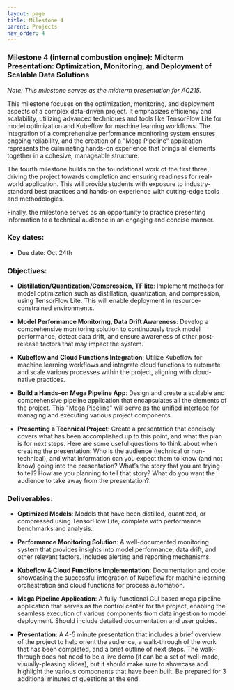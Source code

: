 ```yaml
---
layout: page
title: Milestone 4
parent: Projects
nav_order: 4
---
```

### Milestone 4 (internal combustion engine): Midterm Presentation:  Optimization, Monitoring, and Deployment of Scalable Data Solutions

*Note: This milestone serves as the midterm presentation for AC215.*



This milestone focuses on the optimization, monitoring, and deployment aspects of a complex data-driven project. It emphasizes efficiency and scalability, utilizing advanced techniques and tools like TensorFlow Lite for model optimization and Kubeflow for machine learning workflows. The integration of a comprehensive performance monitoring system ensures ongoing reliability, and the creation of a "Mega Pipeline" application represents the culminating hands-on experience that brings all elements together in a cohesive, manageable structure. 

The fourth milestone builds on the foundational work of the first three, driving the project towards completion and ensuring readiness for real-world application. This will provide students with exposure to industry-standard best practices and hands-on experience with cutting-edge tools and methodologies.

Finally, the milestone serves as an opportunity to practice presenting information to a technical audience in an engaging and concise manner. 

### Key dates:

- Due date: Oct 24th

### Objectives:

- **Distillation/Quantization/Compression, TF lite**: Implement methods for model optimization such as distillation, quantization, and compression, using TensorFlow Lite. This will enable deployment in resource-constrained environments.

- **Model Performance Monitoring, Data Drift Awareness**: Develop a comprehensive monitoring solution to continuously track model performance, detect data drift, and ensure awareness of other post-release factors that may impact the system. 

- **Kubeflow and Cloud Functions Integration**: Utilize Kubeflow for machine learning workflows and integrate cloud functions to automate and scale various processes within the project, aligning with cloud-native practices.

- **Build a Hands-on Mega Pipeline App**: Design and create a scalable and comprehensive pipeline application that encapsulates all the elements of the project. This "Mega Pipeline" will serve as the unified interface for managing and executing various project components.

- **Presenting a Technical Project**: Create a presentation that concisely covers what has been accomplished up to this point, and what the plan is for next steps. Here are some useful questions to think about when creating the presentation: Who is the audience (technical or non-technical), and what information can you expect them to know (and not know) going into the presentation? What’s the story that you are trying to tell? How are you planning to tell that story? What do you want the audience to take away from the presentation?

### Deliverables:

- **Optimized Models**: Models that have been distilled, quantized, or compressed using TensorFlow Lite, complete with performance benchmarks and analysis.

- **Performance Monitoring Solution**: A well-documented monitoring system that provides insights into model performance, data drift, and other relevant factors. Includes alerting and reporting mechanisms.

- **Kubeflow & Cloud Functions Implementation**: Documentation and code showcasing the successful integration of Kubeflow for machine learning orchestration and cloud functions for process automation.

- **Mega Pipeline Application**: A fully-functional CLI based mega pipeline application that serves as the control center for the project, enabling the seamless execution of various components from data ingestion to model deployment. Should include detailed documentation and user guides.

- **Presentation**: A 4-5 minute presentation that includes a brief overview of the project to help orient the audience, a walk-through of the work that has been completed, and a brief outline of next steps. The walk-through does not need to be a live demo (it can be a set of well-made, visually-pleasing slides), but it should make sure to showcase and highlight the various components that have been built. Be prepared for 3 additional minutes of questions at the end.